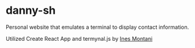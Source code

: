 # danny-sh

Personal website that emulates a terminal to display contact information.

Utilized Create React App and termynal.js by [Ines Montani](https://ines.io)

